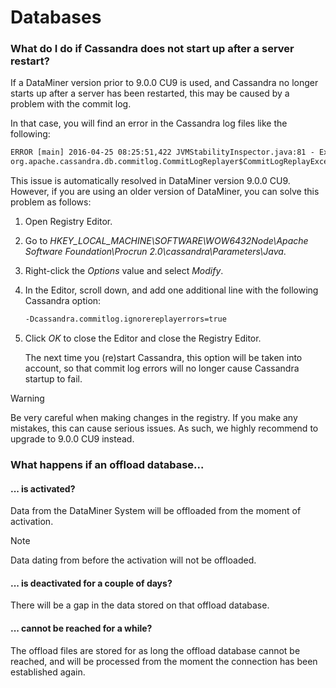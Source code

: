 # Databases

### What do I do if Cassandra does not start up after a server restart?

If a DataMiner version prior to 9.0.0 CU9 is used, and Cassandra no longer starts up after a server has been restarted, this may be caused by a problem with the commit log.

In that case, you will find an error in the Cassandra log files like the following:

```txt
ERROR [main] 2016-04-25 08:25:51,422 JVMStabilityInspector.java:81 - Exiting due to error while processing commit log during initialization.                                                     
org.apache.cassandra.db.commitlog.CommitLogReplayer$CommitLogReplayException: Could not read commit log descriptor in file C:\PROGRA\~1\CASSAN\~1\data\commitlog\CommitLog-6-1459504472381.log
```

This issue is automatically resolved in DataMiner version 9.0.0 CU9. However, if you are using an older version of DataMiner, you can solve this problem as follows:

1. Open Registry Editor.

2. Go to *HKEY_LOCAL_MACHINE\\SOFTWARE\\WOW6432Node\\Apache Software Foundation\\Procrun 2.0\\cassandra\\Parameters\\Java*.

3. Right-click the *Options* value and select *Modify*.

4. In the Editor, scroll down, and add one additional line with the following Cassandra option:

    ```txt
    -Dcassandra.commitlog.ignorereplayerrors=true
    ```

5. Click *OK* to close the Editor and close the Registry Editor.

    The next time you (re)start Cassandra, this option will be taken into account, so that commit log errors will no longer cause Cassandra startup to fail.

> [!WARNING]
> Be very careful when making changes in the registry. If you make any mistakes, this can cause serious issues. As such, we highly recommend to upgrade to 9.0.0 CU9 instead.

### What happens if an offload database...

#### ... is activated?

Data from the DataMiner System will be offloaded from the moment of activation.

> [!NOTE]
> Data dating from before the activation will not be offloaded.

#### ... is deactivated for a couple of days?

There will be a gap in the data stored on that offload database.

#### ... cannot be reached for a while?

The offload files are stored for as long the offload database cannot be reached, and will be processed from the moment the connection has been established again.
